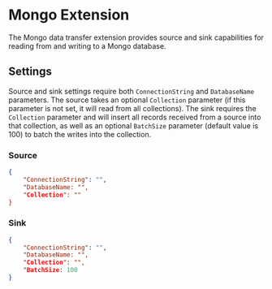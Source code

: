 # Mongo Extension
The Mongo data transfer extension provides source and sink capabilities for reading from and writing to a Mongo database.

## Settings
Source and sink settings require both `ConnectionString` and `DatabaseName` parameters. The source takes an optional `Collection` parameter (if this parameter is not set, it will read from all collections). The sink requires the `Collection` parameter and will insert all records received from a source into that collection, as well as an optional `BatchSize` parameter (default value is 100) to batch the writes into the collection.

### Source

```json
{
    "ConnectionString": "",
    "DatabaseName: "",
    "Collection": ""
}
```

### Sink

```json
{
    "ConnectionString": "",
    "DatabaseName: "",
    "Collection": "",
    "BatchSize: 100
}
```
